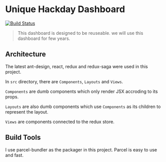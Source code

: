 # Unique Hackday Dashboard

[![Build Status](https://travis-ci.org/farawaaay/UniqueHackDayDashboard.svg?branch=master)](https://travis-ci.org/farawaaay/UniqueHackDayDashboard)
 
> This dashboard is designed to be reuseable. we will use this dashboard for few years.

## Architecture

The latest ant-design, react, redux and redux-saga were used in this project.

In `src` directory, there are `Components`, `Layouts` and `Views`.

`Components` are dumb components which only render JSX accroding to its props.

`Layouts` are also dumb components which use `Components` as its children to
represent the layout.

`Views` are components connected to the redux store.

## Build Tools

I use parcel-bundler as the packager in this project.
Parcel is easy to use and fast.
